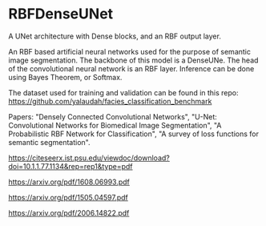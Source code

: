 # RBFDenseUNet
A UNet architecture with Dense blocks, and an RBF output layer.

An RBF based artificial neural networks used for the purpose of semantic image segmentation. The backbone of this model is a DenseUNe. The head of the convolutional neural network is an RBF layer. Inference can be done using Bayes Theorem, or Softmax. 

The dataset used for training and validation can be found in this repo: https://github.com/yalaudah/facies_classification_benchmark

Papers: "Densely Connected Convolutional Networks",
"U-Net: Convolutional Networks for Biomedical Image Segmentation", 
"A Probabilistic RBF Network for Classification", 
"A survey of loss functions for semantic segmentation".

https://citeseerx.ist.psu.edu/viewdoc/download?doi=10.1.1.77.1134&rep=rep1&type=pdf

https://arxiv.org/pdf/1608.06993.pdf

https://arxiv.org/pdf/1505.04597.pdf

https://arxiv.org/pdf/2006.14822.pdf
